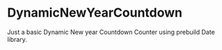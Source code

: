 # DynamicNewYearCountdown

Just a basic Dynamic New year Countdown Counter using prebuild Date library.
